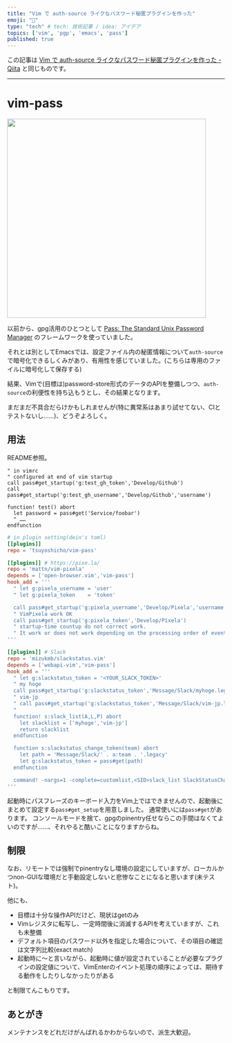 ```yaml
---
title: "Vim で auth-source ライクなパスワード秘匿プラグインを作った"
emoji: "🔑"
type: "tech" # tech: 技術記事 / idea: アイデア
topics: ['vim', 'pgp', 'emacs', 'pass']
published: true
---
```


この記事は [Vim で auth-source ライクなパスワード秘匿プラグインを作った - Qiita](https://qiita.com/tsuyoshi_cho/items/a610272027ad3ec35352) と同じものです。

----

# vim-pass

<a href="https://github.com/tsuyoshicho/vim-pass"><img src="https://github-link-card.s3.ap-northeast-1.amazonaws.com/tsuyoshicho/vim-pass.png" width="460px"></a>

以前から、gpg活用のひとつとして [Pass: The Standard Unix Password Manager](https://www.passwordstore.org/) のフレームワークを使っていました。

それとは別としてEmacsでは、設定ファイル内の秘匿情報について`auth-source`で暗号化できるしくみがあり、有用性を感じていました。(こちらは専用のファイルに暗号化して保存する)

結果、Vimで(目標は)password-store形式のデータのAPIを整備しつつ、`auth-source`の利便性を持ち込もうとし、その結果となります。

まだまだ不具合だらけかもしれませんが(特に異常系はあまり試せてない、CIとテストないし……)、どうぞよろしく。

## 用法

README参照。

```vim
" in vimrc
" configured at end of vim startup
call pass#get_startup('g:test_gh_token','Develop/Github')
call pass#get_startup('g:test_gh_username','Develop/Github','username')

function! test() abort
  let password = pass#get('Service/foobar')
  " ……
endfunction
```

```toml
# in plugin setting(dein's toml)
[[plugins]]
repo = 'tsuyoshicho/vim-pass'

[[plugins]] # https://pixe.la/
repo = 'mattn/vim-pixela'
depends = ['open-browser.vim','vim-pass']
hook_add = '''
  " let g:pixela_username = 'user'
  " let g:pixela_token    = 'token'

  call pass#get_startup('g:pixela_username','Develop/Pixela','username')
  " VimPixela work OK
  call pass#get_startup('g:pixela_token','Develop/Pixela')
  " startup-time countup do not correct work.
  " It work or does not work depending on the processing order of events
'''

[[plugins]] # Slack
repo = 'mizukmb/slackstatus.vim'
depends = ['webapi-vim','vim-pass']
hook_add = '''
  " let g:slackstatus_token = '<YOUR_SLACK_TOKEN>'
  " my hoge
  call pass#get_startup('g:slackstatus_token','Message/Slack/myhoge.legacy')
  " vim-jp
  " call pass#get_startup('g:slackstatus_token','Message/Slack/vim-jp.legacy')
  "
  function! s:slack_list(A,L,P) abort
    let slacklist = ['myhoge','vim-jp']
    return slacklist
  endfunction

  function s:slackstatus_change_token(team) abort
    let path = 'Message/Slack/' . a:team . '.legacy'
    let g:slackstatus_token = pass#get(path)
  endfunction

  command! -nargs=1 -complete=customlist,<SID>slack_list SlackStatusChange :call <SID>slackstatus_change_token(<f-args>)
'''

```

起動時にパスフレーズのキーボード入力をVim上ではできませんので、起動後にまとめて設定する`pass#get_setup`を用意しました。
通常使いには`pass#get`があります。
コンソールモードを捨て、gpgのpinentry任せならこの手間はなくてよいのですが……、それやると酷いことになりますからね。

## 制限
なお、リモートでは強制でpinentryなし環境の設定にしていますが、ローカルかつnon-GUIな環境だと手動設定しないと悲惨なことになると思います(未テスト)。

他にも、
- 目標は十分な操作APIだけど、現状はgetのみ
- Vimレジスタに転写し、一定時間後に消滅するAPIを考えていますが、これも未整備
- デフォルト項目のパスワード以外を指定した場合について、その項目の確認は文字列比較(exact match)
- 起動時に～と言いながら、起動時に値が設定されていることが必要なプラグインの設定値について、VimEnterのイベント処理の順序によっては、期待する動作をしたりしなかったりがある

と制限てんこもりです。

## あとがき
メンテナンスをどれだけがんばれるかわからないので、派生大歓迎。

